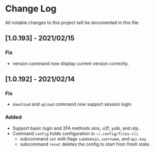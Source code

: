 # Change Log

All notable changes to this project will be documented in this file.

## [1.0.193] - 2021/02/15
### Fix
- version command now display current version correctly.

## [1.0.192] - 2021/02/14
### Fix
- `download` and `upload` command now support session login


### Added
- Support basic login and 2FA methods sms, u2f, yubi, and otp.
- Command `config` holds configuration in `~/.config/files-cli`
  - subcommand `set` with flags `subdomain`, `username`, and `api-key`
  - subcommand `reset` deletes the config to start from fresh state.
